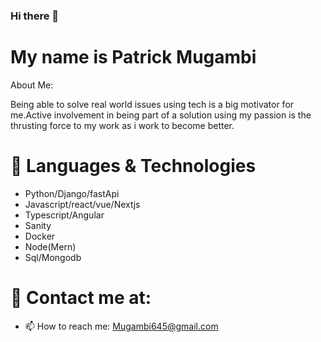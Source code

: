 ### Hi there 👋

# My name is Patrick Mugambi
<!--
**Mugambi645/Mugambi645** is a ✨ _special_ ✨ repository because its `README.md` (this file) appears on your GitHub profile.
-->
About Me:

Being able to solve real world issues using tech is a big motivator for me.Active involvement in being part of a solution using my passion is the thrusting force to my work as i work to become better.

# 🔭 Languages & Technologies

 - Python/Django/fastApi
 - Javascript/react/vue/Nextjs
 - Typescript/Angular
 - Sanity
 - Docker
 - Node(Mern)
 - Sql/Mongodb
 


# 💬 Contact me at:
- 📫 How to reach me: Mugambi645@gmail.com

